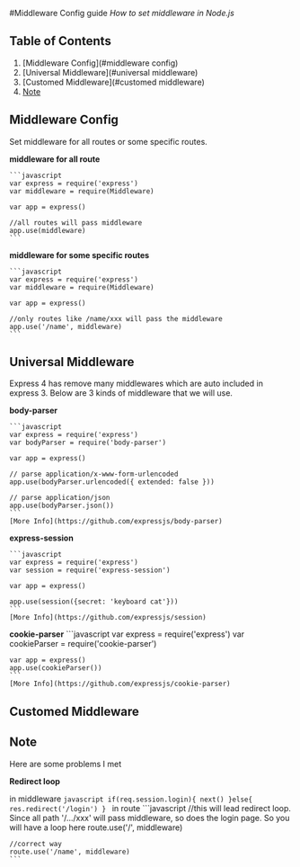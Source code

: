#Middleware Config guide
*How to set middleware in Node.js*


## Table of Contents
  1. [Middleware Config](#middleware config)
  2. [Universal Middleware](#universal middleware)
  3. [Customed Middleware](#customed middleware)
  4. [Note](#note)

## Middleware Config
  Set middleware for all routes or some specific routes.
  
  **middleware for all route**
  
    ```javascript
    var express = require('express')
    var middleware = require(Middleware)
    
    var app = express()
    
    //all routes will pass middleware
    app.use(middleware)
    ```
    
  **middleware for some specific routes**
  
    ```javascript
    var express = require('express')
    var middleware = require(Middleware)    
    
    var app = express()
    
    //only routes like /name/xxx will pass the middleware
    app.use('/name', middleware)
    ```
## Universal Middleware
  Express 4 has remove many middlewares which are auto included in express 3. Below are 3 kinds of middleware that we will use.

  **body-parser**
  
    ```javascript
    var express = require('express')
    var bodyParser = require('body-parser')

    var app = express()

    // parse application/x-www-form-urlencoded
    app.use(bodyParser.urlencoded({ extended: false }))

    // parse application/json
    app.use(bodyParser.json())
    ```
    [More Info](https://github.com/expressjs/body-parser)
  
  **express-session**
  
    ```javascript
    var express = require('express')
    var session = require('express-session')

    var app = express()

    app.use(session({secret: 'keyboard cat'}))
    ```
    [More Info](https://github.com/expressjs/session)
  
  **cookie-parser**
    ```javascript
    var express = require('express')
    var cookieParser = require('cookie-parser')

    var app = express()
    app.use(cookieParser())
    ```
    [More Info](https://github.com/expressjs/cookie-parser)

## Customed Middleware


## Note
  Here are some problems I met
  
  **Redirect loop**
  
  in middleware
    ```javascript
    if(req.session.login){
      next()
    }else{
      res.redirect('/login')
    }
    ```
  in route
    ```javascript
    //this will lead redirect loop. Since all path '/.../xxx' will pass middleware, so does the login page. So you will have a loop here 
    route.use('/', middleware)
    
    //correct way
    route.use('/name', middleware)
    ```
  
  
